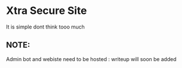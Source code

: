 # Xtra Secure Site
 It is simple dont think tooo much 

 ## NOTE:
 Admin bot and webiste need to be hosted : writeup will soon be added 
 
